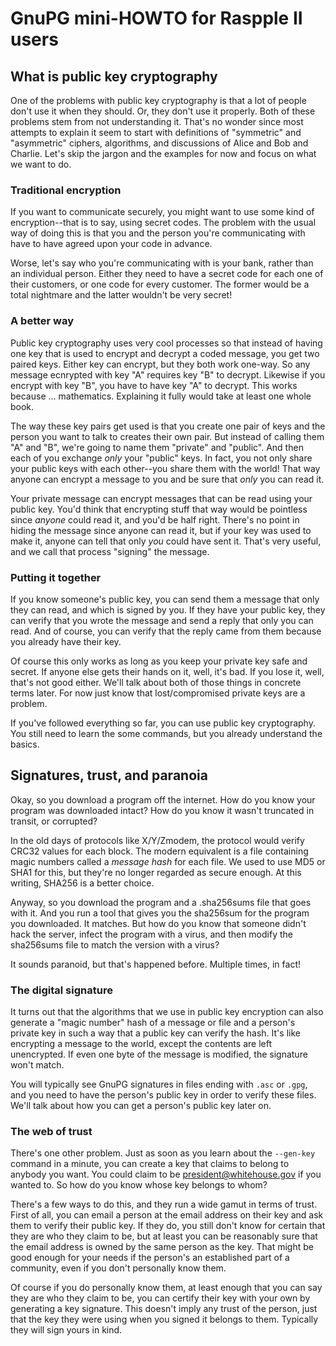 # GnuPG mini-HOWTO for Raspple II users


## What is public key cryptography

One of the problems with public key cryptography is that a lot of people
don't use it when they should.  Or, they don't use it properly.  Both of
these problems stem from not understanding it.  That's no wonder since most
attempts to explain it seem to start with definitions of "symmetric" and
"asymmetric" ciphers, algorithms, and discussions of Alice and Bob and
Charlie.  Let's skip the jargon and the examples for now and focus on what
we want to do.


### Traditional encryption

If you want to communicate securely, you might want to use some kind of
encryption--that is to say, using secret codes.  The problem with the usual
way of doing this is that you and the person you're communicating with have
to have agreed upon your code in advance.

Worse, let's say who you're communicating with is your bank, rather than an
individual person.  Either they need to have a secret code for each one of
their customers, or one code for every customer.  The former would be a
total nightmare and the latter wouldn't be very secret!


### A better way

Public key cryptography uses very cool processes so that instead of having
one key that is used to encrypt and decrypt a coded message, you get two
paired keys.  Either key can encrypt, but they both work one-way.  So any
message ecnrypted with key "A" requires key "B" to decrypt.  Likewise if you
encrypt with key "B", you have to have key "A" to decrypt.  This works
because ... mathematics.  Explaining it fully would take at least one whole
book.

The way these key pairs get used is that you create one pair of keys and the
person you want to talk to creates their own pair.  But instead of calling
them "A" and "B", we're going to name them "private" and "public".  And then
each of you exchange *only* your "public" keys.  In fact, you not only share
your public keys with each other--you share them with the world!  That way
anyone can encrypt a message to you and be sure that *only* you can read it.

Your private message can encrypt messages that can be read using your public
key.  You'd think that encrypting stuff that way would be pointless since
*anyone* could read it, and you'd be half right.  There's no point in hiding
the message since anyone can read it, but if your key was used to make it,
anyone can tell that only *you* could have sent it.  That's very useful, and
we call that process "signing" the message.


### Putting it together

If you know someone's public key, you can send them a message that only they
can read, and which is signed by you.  If they have your public key, they
can verify that you wrote the message and send a reply that only you can
read.  And of course, you can verify that the reply came from them because
you already have their key.

Of course this only works as long as you keep your private key safe and
secret.  If anyone else gets their hands on it, well, it's bad.  If you lose
it, well, that's not good either.  We'll talk about both of those things in
concrete terms later.  For now just know that lost/compromised private keys
are a problem.

If you've followed everything so far, you can use public key cryptography.
You still need to learn the some commands, but you already understand the
basics.


## Signatures, trust, and paranoia

Okay, so you download a program off the internet.  How do you know your
program was downloaded intact?  How do you know it wasn't truncated in
transit, or corrupted?

In the old days of protocols like X/Y/Zmodem, the protocol would verify CRC32
values for each block.  The modern equivalent is a file containing magic
numbers called a *message hash* for each file.  We used to use MD5 or SHA1 for
this, but they're no longer regarded as secure enough.  At this writing,
SHA256 is a better choice.

Anyway, so you download the program and a .sha256sums file that goes with it.
And you run a tool that gives you the sha256sum for the program you
downloaded.  It matches.  But how do you know that someone didn't hack the
server, infect the program with a virus, and then modify the sha256sums file
to match the version with a virus?

It sounds paranoid, but that's happened before.  Multiple times, in fact!


### The digital signature

It turns out that the algorithms that we use in public key encryption can also
generate a "magic number" hash of a message or file and a person's private key
in such a way that a public key can verify the hash.  It's like encrypting a
message to the world, except the contents are left unencrypted.  If even one
byte of the message is modified, the signature won't match.

You will typically see GnuPG signatures in files ending with `.asc` or `.gpg`,
and you need to have the person's public key in order to verify these files.
We'll talk about how you can get a person's public key later on.


### The web of trust

There's one other problem.  Just as soon as you learn about the `--gen-key`
command in a minute, you can create a key that claims to belong to anybody you
want.  You could claim to be president@whitehouse.gov if you wanted to.  So
how do you know whose key belongs to whom?

There's a few ways to do this, and they run a wide gamut in terms of trust.
First of all, you can email a person at the email address on their key and ask
them to verify their public key.  If they do, you still don't know for certain
that they are who they claim to be, but at least you can be reasonably sure
that the email address is owned by the same person as the key.  That might be
good enough for your needs if the person's an established part of a community,
even if you don't personally know them.

Of course if you do personally know them, at least enough that you can say
they are who they claim to be, you can certify their key with your own by
generating a key signature.  This doesn't imply any trust of the person, just
that the key they were using when you signed it belongs to them.  Typically
they will sign yours in kind.

